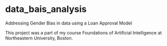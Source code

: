 # data_bais_analysis
Addressing Gender Bias in data using a Loan Approval Model

This project was a part of my course Foundations of Artificial Intelligence at Northeastern University, Boston.
